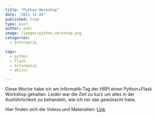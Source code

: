 ```yaml
---
title: "Python Workshop"
date: "2021-11-28"
published: true
type: post
author: asbl
image: /images/python_workshop.png
categories:
  - Informatik

tags:
  - python
  - flask
  - Informatik
  - abitur

---
```


Diese Woche habe ich am Informatik-Tag der HRPI einen Python+Flask Workshop gehalten. Leider war die Zeit zu kurz um alles in der Ausführlichkeit zu behandeln, wie ich mir das gewünscht habe.

Hier finden sich die Videos und Materialien: [Link](https://codeberg.org/a_siebel/flask-workshop) 